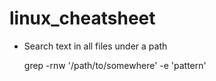 # linux_cheatsheet

*   Search text in all files under a path

    grep -rnw '/path/to/somewhere' -e 'pattern'

